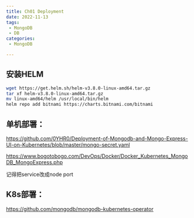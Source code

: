 ```yaml
---
title: Ch01 Deployment
date: 2022-11-13
tags:
 - MongoDB
 - DB
categories:
 - MongoDB

---
```


## 安装HELM

```sh
wget https://get.helm.sh/helm-v3.8.0-linux-amd64.tar.gz
tar xf helm-v3.8.0-linux-amd64.tar.gz
mv linux-amd64/helm /usr/local/bin/helm
helm repo add bitnami https://charts.bitnami.com/bitnami
```



## 单机部署：

https://github.com/0YHR0/Deployment-of-Mongodb-and-Mongo-Express-UI-on-Kubernetes/blob/master/mongo-secret.yaml



https://www.bogotobogo.com/DevOps/Docker/Docker_Kubernetes_MongoDB_MongoExpress.php



记得把service改成node port



## K8s部署：

https://github.com/mongodb/mongodb-kubernetes-operator



